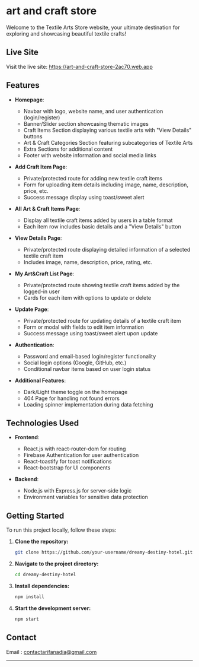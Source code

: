 # art and craft store

Welcome to the Textile Arts Store website, your ultimate destination for exploring and showcasing beautiful textile crafts!

## Live Site

Visit the live site: https://art-and-craft-store-2ac70.web.app

## Features

- **Homepage**:
  - Navbar with logo, website name, and user authentication (login/register)
  - Banner/Slider section showcasing thematic images
  - Craft Items Section displaying various textile arts with "View Details" buttons
  - Art & Craft Categories Section featuring subcategories of Textile Arts
  - Extra Sections for additional content
  - Footer with website information and social media links

- **Add Craft Item Page**:
  - Private/protected route for adding new textile craft items
  - Form for uploading item details including image, name, description, price, etc.
  - Success message display using toast/sweet alert

- **All Art & Craft Items Page**:
  - Display all textile craft items added by users in a table format
  - Each item row includes basic details and a "View Details" button

- **View Details Page**:
  - Private/protected route displaying detailed information of a selected textile craft item
  - Includes image, name, description, price, rating, etc.

- **My Art&Craft List Page**:
  - Private/protected route showing textile craft items added by the logged-in user
  - Cards for each item with options to update or delete

- **Update Page**:
  - Private/protected route for updating details of a textile craft item
  - Form or modal with fields to edit item information
  - Success message using toast/sweet alert upon update

- **Authentication**:
  - Password and email-based login/register functionality
  - Social login options (Google, GitHub, etc.)
  - Conditional navbar items based on user login status

- **Additional Features**:
  - Dark/Light theme toggle on the homepage
  - 404 Page for handling not found errors
  - Loading spinner implementation during data fetching

## Technologies Used

- **Frontend**:
  - React.js with react-router-dom for routing
  - Firebase Authentication for user authentication
  - React-toastify for toast notifications
  - React-bootstrap for UI components

- **Backend**:
  - Node.js with Express.js for server-side logic
  - Environment variables for sensitive data protection

## Getting Started

To run this project locally, follow these steps:

1. **Clone the repository:**
    ```bash
    git clone https://github.com/your-username/dreamy-destiny-hotel.git
    ```
2. **Navigate to the project directory:**
    ```bash
    cd dreamy-destiny-hotel
    ```
3. **Install dependencies:**
    ```bash
    npm install
    ```
4. **Start the development server:**
    ```bash
    npm start
    ```

## Contact

Email : contactarifanadia@gmail.com

---
